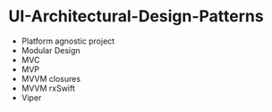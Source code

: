# UI-Architectural-Design-Patterns
- Platform agnostic project
- Modular Design
- MVC
- MVP
- MVVM closures
- MVVM rxSwift
- Viper
